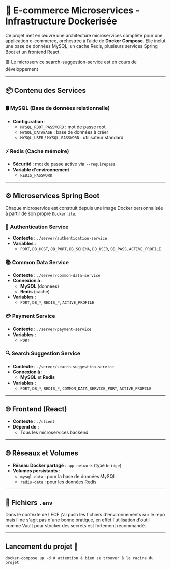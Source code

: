 # 🛒 E-commerce Microservices - Infrastructure Dockerisée

Ce projet met en œuvre une architecture microservices complète pour une application e-commerce, orchestrée à l’aide de **Docker Compose**. Elle inclut une base de données MySQL, un cache Redis, plusieurs services Spring Boot et un frontend React.

🟥 Le microservice search-suggestion-service est en cours de développement

---

## 📦 Contenu des Services

### 🛢️ MySQL (Base de données relationnelle)

- **Configuration** :
    - `MYSQL_ROOT_PASSWORD` : mot de passe root
    - `MYSQL_DATABASE` : base de données à créer
    - `MYSQL_USER` / `MYSQL_PASSWORD` : utilisateur standard

### ⚡ Redis (Cache mémoire)

- **Sécurité** : mot de passe activé via `--requirepass`
- **Variable d'environnement** :
    - `REDIS_PASSWORD`

---

## ⚙️ Microservices Spring Boot

Chaque microservice est construit depuis une image Docker personnalisée à partir de son propre `Dockerfile`.

### 🔐 Authentication Service

- **Contexte** : `./server/authentication-service`
- **Variables** :
    - `PORT`, `DB_HOST`, `DB_PORT`, `DB_SCHEMA`, `DB_USER`, `DB_PASS`, `ACTIVE_PROFILE`

### 📚 Common Data Service

- **Contexte** : `./server/common-data-service`
- **Connexion à** :
    - **MySQL** (données)
    - **Redis** (cache)
- **Variables** :
    - `PORT`, `DB_*`, `REDIS_*`, `ACTIVE_PROFILE`

### 💳 Payment Service

- **Contexte** : `./server/payment-service`
- **Variables** :
    - `PORT`

### 🔍 Search Suggestion Service

- **Contexte** : `./server/search-suggestion-service`
- **Connexion à** :
    - **MySQL** et **Redis**
- **Variables** :
    - `PORT`, `DB_*`, `REDIS_*`, `COMMON_DATA_SERVICE_PORT`, `ACTIVE_PROFILE`

---

## 🌐 Frontend (React)

- **Contexte** : `./client`
- **Dépend de** :
    - Tous les microservices backend

---

## 🌐 Réseaux et Volumes

- **Réseau Docker partagé** : `app-network` (type `bridge`)
- **Volumes persistants** :
    - `mysql-data` : pour la base de données MySQL
    - `redis-data` : pour les données Redis

---

## 📄 Fichiers `.env`

Dans le contexte de l'ECF j'ai push les fichiers d'environnements sur le repo mais il ne s'agit pas d'une bonne pratique, en effet l'utilisation d'outil comme Vault pour stocker des secrets est fortement recommandé.

---

## Lancement du projet 🚀

```shell
docker-compose up -d # attention à bien se trouver à la racine du projet
```